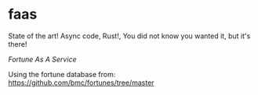 # faas

State of the art! Async code, Rust!, You did not know you wanted it, but it's there!

_Fortune As A Service_



Using the fortune database from: https://github.com/bmc/fortunes/tree/master
